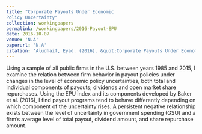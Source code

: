 ```yaml
---
title: "Corporate Payouts Under Economic
Policy Uncertainty"
collection: workingpapers
permalink: /workingpapers/2016-Payout-EPU
date: 2016-10-07
venue: 'N.A'
paperurl: 'N.A'
citation: 'Aludhaif, Eyad. (2016). &quot;Corporate Payouts Under Economic Policy Uncertainty&quot;. <i>Working Paper</i>.'
---
```

Using a sample of all public firms in the U.S. between years 1985 and 2015, I examine the relation between firm behavior in payout policies under changes in the level of economic policy uncertainties, both total and individual components of payouts; dividends and open market share repurchases. Using the EPU index and its components developed by Baker et al. (2016), I find payout programs tend to behave differently depending on which component of the uncertainty rises. A persistent negative relationship exists between the level of uncertainty in government spending (GSU) and a firm’s average level of total payout, dividend amount, and share repurchase amount.
